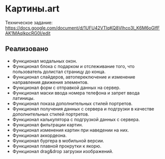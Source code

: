 # Картины.art  
Техническое задание: https://docs.google.com/document/d/1UFU42VTlqKQ8VIhco3l_K6M6oGlfFAK1MAqlkpcRG0I/edit  
## Реализовано  
* Функционал модальных окон.  
* Функционал блока с подарком и отслеживание того, что пользователь долистал страницу до конца.  
* Функционал слайдеров, автопереключение и изменение направления движения элементов.  
* Функционал форм с отправкой данных на сервер.  
* Функционал маски ввода номера телефона и запрет ввода латиницы.  
* Функционал показа дополнительных стилей портретов.  
* Функционал получения данных с сервера и подгрузки в качестве дополнительных стилей портретов.  
* Функционал калькулятора с подгрузкой данных с сервера.  
* Функционал фильтрации картин.  
* Функционал изменения картин при наведении на них.  
* Функционал аккордеона.  
* Функционал бургера в мобильной версии.  
* Функционал плавной прокрутки к якорю.  
* Функционал drag&drop загрузки изображений.  
